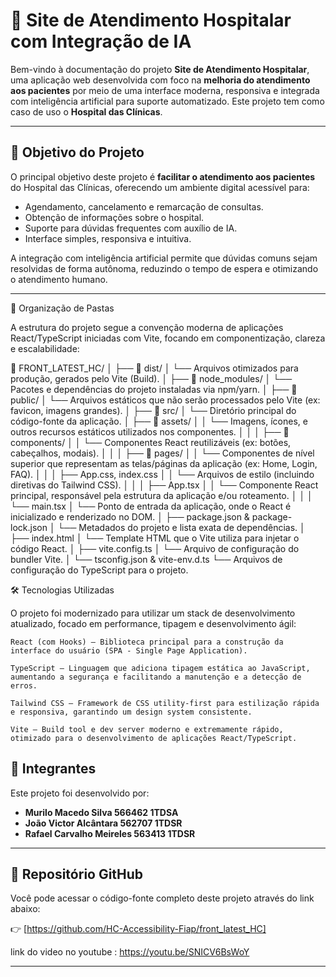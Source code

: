 
# 🏥 Site de Atendimento Hospitalar com Integração de IA

Bem-vindo à documentação do projeto **Site de Atendimento Hospitalar**, uma aplicação web desenvolvida com foco na **melhoria do atendimento aos pacientes** por meio de uma interface moderna, responsiva e integrada com inteligência artificial para suporte automatizado. Este projeto tem como caso de uso o **Hospital das Clínicas**.

---

## 🎯 Objetivo do Projeto

O principal objetivo deste projeto é **facilitar o atendimento aos pacientes** do Hospital das Clínicas, oferecendo um ambiente digital acessível para:
- Agendamento, cancelamento e remarcação de consultas.
- Obtenção de informações sobre o hospital.
- Suporte para dúvidas frequentes com auxílio de IA.
- Interface simples, responsiva e intuitiva.

A integração com inteligência artificial permite que dúvidas comuns sejam resolvidas de forma autônoma, reduzindo o tempo de espera e otimizando o atendimento humano.

---

🧱 Organização de Pastas

A estrutura do projeto segue a convenção moderna de aplicações React/TypeScript iniciadas com Vite, focando em componentização, clareza e escalabilidade:

📁 FRONT_LATEST_HC/
│
├── 📁 dist/
│   └── Arquivos otimizados para produção, gerados pelo Vite (Build).
│
├── 📁 node_modules/
│   └── Pacotes e dependências do projeto instaladas via npm/yarn.
│
├── 📁 public/
│   └── Arquivos estáticos que não serão processados pelo Vite (ex: favicon, imagens grandes).
│
├── 📁 src/
│   └── Diretório principal do código-fonte da aplicação.
│       ├── 📁 assets/
│       │   └── Imagens, ícones, e outros recursos estáticos utilizados nos componentes.
│       │
│       ├── 📁 components/
│       │   └── Componentes React reutilizáveis (ex: botões, cabeçalhos, modais).
│       │
│       ├── 📁 pages/
│       │   └── Componentes de nível superior que representam as telas/páginas da aplicação (ex: Home, Login, FAQ).
│       │
│       ├── App.css, index.css
│       │   └── Arquivos de estilo (incluindo diretivas do Tailwind CSS).
│       │
│       ├── App.tsx
│       │   └── Componente React principal, responsável pela estrutura da aplicação e/ou roteamento.
│       │
│       └── main.tsx
│           └── Ponto de entrada da aplicação, onde o React é inicializado e renderizado no DOM.
│
├── package.json & package-lock.json
│   └── Metadados do projeto e lista exata de dependências.
│
├── index.html
│   └── Template HTML que o Vite utiliza para injetar o código React.
│
├── vite.config.ts
│   └── Arquivo de configuração do bundler Vite.
│
└── tsconfig.json & vite-env.d.ts
└── Arquivos de configuração do TypeScript para o projeto.

🛠️ Tecnologias Utilizadas

O projeto foi modernizado para utilizar um stack de desenvolvimento atualizado, focado em performance, tipagem e desenvolvimento ágil:

    React (com Hooks) – Biblioteca principal para a construção da interface do usuário (SPA - Single Page Application).

    TypeScript – Linguagem que adiciona tipagem estática ao JavaScript, aumentando a segurança e facilitando a manutenção e a detecção de erros.

    Tailwind CSS – Framework de CSS utility-first para estilização rápida e responsiva, garantindo um design system consistente.

    Vite – Build tool e dev server moderno e extremamente rápido, otimizado para o desenvolvimento de aplicações React/TypeScript.

## 👥 Integrantes

Este projeto foi desenvolvido por:

- **Murilo Macedo Silva 566462 1TDSA**  
- **João Victor Alcântara 562707 1TDSR**
- **Rafael Carvalho Meireles 563413 1TDSR**

---

## 🔗 Repositório GitHub

Você pode acessar o código-fonte completo deste projeto através do link abaixo:

👉 [https://github.com/HC-Accessibility-Fiap/front_latest_HC]

link do video no youtube : https://youtu.be/SNICV6BsWoY

---
